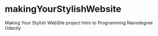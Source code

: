 # makingYourStylishWebsite
Making Your Stylish WebSite project Intro to Programming Nanodegree Udacity 
